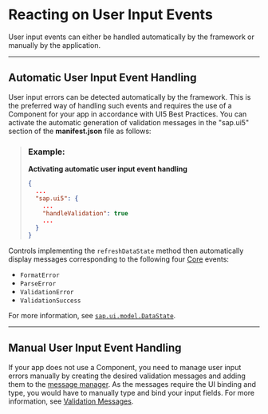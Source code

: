 <!-- loioc75861e33942410d9ac77322763db203 -->

# Reacting on User Input Events

User input events can either be handled automatically by the framework or manually by the application.

***

<a name="loioc75861e33942410d9ac77322763db203__section_tlz_s54_gpb"/>

## Automatic User Input Event Handling

User input errors can be detected automatically by the framework. This is the preferred way of handling such events and requires the use of a Component for your app in accordance with UI5 Best Practices. You can activate the automatic generation of validation messages in the "sap.ui5" section of the **manifest.json** file as follows:

> ### Example:  
> **Activating automatic user input event handling**
> 
> ```json
> {
>   ...
>   "sap.ui5": {
>     ...
>     "handleValidation": true
>     ...
>   }
> }
> ```

Controls implementing the `refreshDataState` method then automatically display messages corresponding to the following four [Core](https://ui5.sap.com/#/api/sap.ui.core.Core) events:

-   `FormatError` 
-   `ParseError`
-   `ValidationError` 
-   `ValidationSuccess` 

For more information, see [`sap.ui.model.DataState`](https://ui5.sap.com/#/api/sap.ui.model.DataState).

***

<a name="loioc75861e33942410d9ac77322763db203__section_l5c_554_gpb"/>

## Manual User Input Event Handling

If your app does not use a Component, you need to manage user input errors manually by creating the desired validation messages and adding them to the [message manager](https://ui5.sap.com/#/api/sap.ui.core.message.MessageManager). As the messages require the UI binding and type, you would have to manually type and bind your input fields. For more information, see [Validation Messages](../04_Essentials/validation-messages-a90d93d.md).

